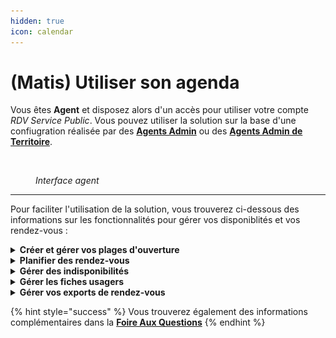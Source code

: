 ```yaml
---
hidden: true
icon: calendar
---
```


# (Matis) Utiliser son agenda

Vous êtes **Agent** et disposez alors d'un accès pour utiliser votre compte _RDV Service Public_. Vous pouvez utiliser la solution sur la base d'une confiugration réalisée par des [**Agents Admin**](matis-configurer-son-organisation.md) ou des [**Agents Admin de Territoire**](matis-configurer-son-territoire.md).&#x20;

<figure><img src="../.gitbook/assets/Capture d’écran 2025-04-02 à 12.57.43.png" alt=""><figcaption><p><em>Interface agent</em> </p></figcaption></figure>

***

Pour faciliter l'utilisation de la solution, vous trouverez ci-dessous des informations sur les fonctionnalités pour gérer vos disponiblités et vos rendez-vous :&#x20;

<details>

<summary><strong>Créer et gérer vos plages d'ouverture</strong></summary>



</details>

<details>

<summary><strong>Planifier des rendez-vous</strong></summary>



</details>

<details>

<summary><strong>Gérer des indisponibilités</strong> </summary>



</details>

<details>

<summary><strong>Gérer les fiches usagers</strong> </summary>



</details>

<details>

<summary><strong>Gérer vos exports de rendez-vous</strong></summary>



</details>

{% hint style="success" %}
Vous trouverez également des informations complémentaires dans la [**Foire Aux Questions**](../foire-aux-questions/trouver-vos-reponses.md)
{% endhint %}

